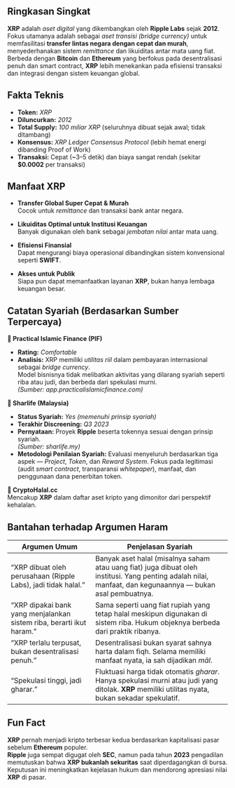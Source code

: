 ## Ringkasan Singkat

**XRP** adalah _aset digital_ yang dikembangkan oleh **Ripple Labs** sejak **2012**.  
Fokus utamanya adalah sebagai _aset transisi (bridge currency)_ untuk memfasilitasi **transfer lintas negara dengan cepat dan murah**, menyederhanakan sistem _remittance_ dan likuiditas antar mata uang fiat.  
Berbeda dengan **Bitcoin** dan **Ethereum** yang berfokus pada desentralisasi penuh dan smart contract, **XRP** lebih menekankan pada efisiensi transaksi dan integrasi dengan sistem keuangan global.

## Fakta Teknis

- **Token:** _XRP_
- **Diluncurkan:** _2012_
- **Total Supply:** _100 miliar XRP_ (seluruhnya dibuat sejak awal; tidak ditambang)
- **Konsensus:** _XRP Ledger Consensus Protocol_ (lebih hemat energi dibanding Proof of Work)
- **Transaksi:** Cepat (~3–5 detik) dan biaya sangat rendah (sekitar **$0.0002** per transaksi)

## Manfaat XRP

- **Transfer Global Super Cepat & Murah**  
  Cocok untuk _remittance_ dan transaksi bank antar negara.

- **Likuiditas Optimal untuk Institusi Keuangan**  
  Banyak digunakan oleh bank sebagai _jembatan nilai_ antar mata uang.

- **Efisiensi Finansial**  
  Dapat mengurangi biaya operasional dibandingkan sistem konvensional seperti **SWIFT**.

- **Akses untuk Publik**  
  Siapa pun dapat memanfaatkan layanan **XRP**, bukan hanya lembaga keuangan besar.

## Catatan Syariah (Berdasarkan Sumber Terpercaya)

**🕌 Practical Islamic Finance (PIF)**

- **Rating:** _Comfortable_
- **Analisis:** XRP memiliki _utilitas riil_ dalam pembayaran internasional sebagai _bridge currency_.  
  Model bisnisnya tidak melibatkan aktivitas yang dilarang syariah seperti riba atau judi, dan berbeda dari spekulasi murni.  
  _(Sumber: app.practicalislamicfinance.com)_

**🕌 Sharlife (Malaysia)**

- **Status Syariah:** _Yes (memenuhi prinsip syariah)_
- **Terakhir Discreening:** _Q3 2023_
- **Pernyataan:** Proyek **Ripple** beserta tokennya sesuai dengan prinsip syariah.  
  _(Sumber: sharlife.my)_
- **Metodologi Penilaian Syariah:** Evaluasi menyeluruh berdasarkan tiga aspek — _Project_, _Token_, dan _Reward System_. Fokus pada legitimasi (audit _smart contract_, transparansi _whitepaper_), manfaat, dan penggunaan dana penerbitan token.

**🕌 CryptoHalal.cc**  
Mencakup **XRP** dalam daftar aset kripto yang dimonitor dari perspektif kehalalan.

## Bantahan terhadap Argumen Haram

| **Argumen Umum**                                                     | **Penjelasan Syariah**                                                                                                                                     |
| -------------------------------------------------------------------- | ---------------------------------------------------------------------------------------------------------------------------------------------------------- |
| “XRP dibuat oleh perusahaan (Ripple Labs), jadi tidak halal.”        | Banyak aset halal (misalnya saham atau uang fiat) juga dibuat oleh institusi. Yang penting adalah nilai, manfaat, dan kegunaannya — bukan asal pembuatnya. |
| “XRP dipakai bank yang menjalankan sistem riba, berarti ikut haram.” | Sama seperti uang fiat rupiah yang tetap halal meskipun digunakan di sistem riba. Hukum objeknya berbeda dari praktik ribanya.                             |
| “XRP terlalu terpusat, bukan desentralisasi penuh.”                  | Desentralisasi bukan syarat sahnya harta dalam fiqh. Selama memiliki manfaat nyata, ia sah dijadikan _māl_.                                                |
| “Spekulasi tinggi, jadi gharar.”                                     | Fluktuasi harga tidak otomatis _gharar_. Hanya spekulasi murni atau judi yang ditolak. **XRP** memiliki utilitas nyata, bukan sekadar spekulatif.          |

## Fun Fact

**XRP** pernah menjadi kripto terbesar kedua berdasarkan kapitalisasi pasar sebelum **Ethereum** populer.  
**Ripple** juga sempat digugat oleh **SEC**, namun pada tahun **2023** pengadilan memutuskan bahwa **XRP bukanlah sekuritas** saat diperdagangkan di bursa.  
Keputusan ini meningkatkan kejelasan hukum dan mendorong apresiasi nilai **XRP** di pasar.
